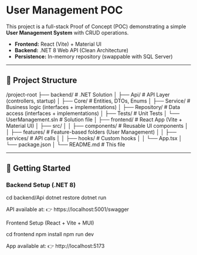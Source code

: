 # User Management POC  

This project is a full-stack Proof of Concept (POC) demonstrating a simple **User Management System** with CRUD operations.  

- **Frontend:** React (Vite) + Material UI  
- **Backend:** .NET 8 Web API (Clean Architecture)  
- **Persistence:** In-memory repository (swappable with SQL Server)  

---

## 📂 Project Structure  

/project-root
├── backend/ # .NET Solution
│ ├── Api/ # API Layer (controllers, startup)
│ ├── Core/ # Entities, DTOs, Enums
│ ├── Service/ # Business logic (interfaces + implementations)
│ ├── Repository/ # Data access (interfaces + implementations)
│ ├── Tests/ # Unit Tests
│ └── UserManagement.sln # Solution file
│
├── frontend/ # React App (Vite + Material UI)
│ ├── src/
│ │ ├── components/ # Reusable UI components
│ │ ├── features/ # Feature-based folders (User Management)
│ │ ├── services/ # API calls
│ │ ├── hooks/ # Custom hooks
│ │ └── App.tsx
│ └── package.json
│
└── README.md # This file


---

## 🚀 Getting Started  

### Backend Setup (.NET 8)  

cd backend/Api
dotnet restore
dotnet run

API available at:
👉 https://localhost:5001/swagger

Frontend Setup (React + Vite + MUI)

cd frontend
npm install
npm run dev

App available at:
👉 http://localhost:5173

